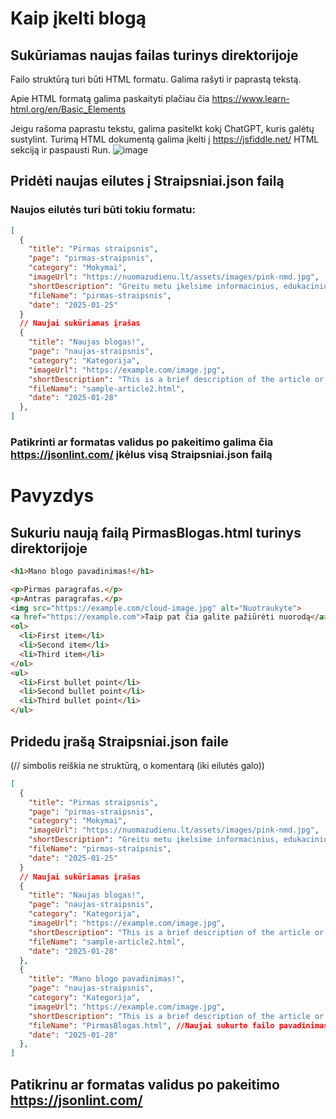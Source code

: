 # Kaip įkelti blogą

## Sukūriamas naujas failas turinys direktorijoje

Failo struktūrą turi būti HTML formatu.
Galima rašyti ir paprastą tekstą.

Apie HTML formatą galima paskaityti plačiau čia https://www.learn-html.org/en/Basic_Elements

Jeigu rašoma paprastu tekstu, galima pasitelkt kokį ChatGPT, kuris galėtų sustylint.
Turimą HTML dokumentą galima įkelti į https://jsfiddle.net/ HTML sekciją ir paspausti Run.
![image](https://github.com/user-attachments/assets/a7706e54-3ae7-4163-ad11-640d194a6bb3)


## Pridėti naujas eilutes į Straipsniai.json failą

### Naujos eilutės turi būti tokiu formatu:

```json
[
  {
    "title": "Pirmas straipsnis",
    "page": "pirmas-straipsnis",
    "category": "Mokymai",
    "imageUrl": "https://nuomazudienu.lt/assets/images/pink-nmd.jpg",
    "shortDescription": "Greitu metu įkelsime informacinius, edukacinius straipsnius.",
    "fileName": "pirmas-straipsnis",
    "date": "2025-01-25"
  }
  // Naujai sukūriamas įrašas
  {
    "title": "Naujas blogas!",
    "page": "naujas-straipsnis",
    "category": "Kategorija",
    "imageUrl": "https://example.com/image.jpg",
    "shortDescription": "This is a brief description of the article or content that gives the user an idea of what it's about.",
    "fileName": "sample-article2.html",
    "date": "2025-01-28"
  },
]
```
### Patikrinti ar formatas validus po pakeitimo galima čia https://jsonlint.com/ įkėlus visą Straipsniai.json failą



# Pavyzdys

## Sukuriu naują failą PirmasBlogas.html turinys direktorijoje

```html
<h1>Mano blogo pavadinimas!</h1>

<p>Pirmas paragrafas.</p>
<p>Antras paragrafas.</p>
<img src="https://example.com/cloud-image.jpg" alt="Nuotraukyte">
<a href="https://example.com">Taip pat čia galite pažiūrėti nuorodą</a>
<ol>
  <li>First item</li>
  <li>Second item</li>
  <li>Third item</li>
</ol>
<ul>
  <li>First bullet point</li>
  <li>Second bullet point</li>
  <li>Third bullet point</li>
</ul>
```

## Pridedu įrašą Straipsniai.json faile

(// simbolis reiškia ne struktūrą, o komentarą (iki eilutės galo))

```json
[
  {
    "title": "Pirmas straipsnis",
    "page": "pirmas-straipsnis",
    "category": "Mokymai",
    "imageUrl": "https://nuomazudienu.lt/assets/images/pink-nmd.jpg",
    "shortDescription": "Greitu metu įkelsime informacinius, edukacinius straipsnius.",
    "fileName": "pirmas-straipsnis",
    "date": "2025-01-25"
  }
  // Naujai sukūriamas įrašas
  {
    "title": "Naujas blogas!",
    "page": "naujas-straipsnis",
    "category": "Kategorija",
    "imageUrl": "https://example.com/image.jpg",
    "shortDescription": "This is a brief description of the article or content that gives the user an idea of what it's about.",
    "fileName": "sample-article2.html",
    "date": "2025-01-28"
  },
  {
    "title": "Mano blogo pavadinimas!",
    "page": "naujas-straipsnis",
    "category": "Kategorija",
    "imageUrl": "https://example.com/image.jpg",
    "shortDescription": "This is a brief description of the article or content that gives the user an idea of what it's about.",
    "fileName": "PirmasBlogas.html", //Naujai sukurto failo pavadinimas
    "date": "2025-01-28"
  },
]
```

## Patikrinu ar formatas validus po pakeitimo https://jsonlint.com/
